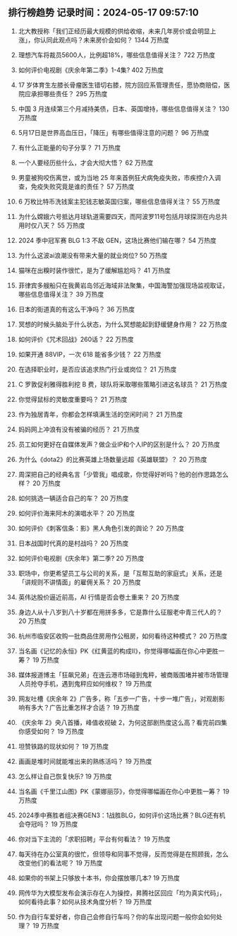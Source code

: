 
## 排行榜趋势 记录时间：2024-05-17 09:57:10
  
  1. 北大教授称「我们正经历最大规模的供给收缩，未来几年房价或会明显上涨」，你认同此观点吗？未来房价会如何？ 1344 万热度
    
  2. 理想汽车将裁员5600人，比例超18%，哪些信息值得关注？ 722 万热度
    
  3. 如何评价电视剧《庆余年第二季》1-4集? 402 万热度
    
  4. 17 岁体育生左膝长骨瘤医生错切右膝，院方回应系管理责任，愿协商赔偿，医院应承担哪些责任？ 295 万热度
    
  5. 中国 3 月连续第三个月减持美债，日本、英国增持，哪些信息值得关注？ 130 万热度
    
  6. 5月17日是世界高血压日，「降压」有哪些值得注意的问题？ 96 万热度
    
  7. 有什么正能量的句子分享？ 71 万热度
    
  8. 一个人要经历些什么，才会大彻大悟？ 62 万热度
    
  9. 男童被狗咬伤离世，或为当地 25 年来首例狂犬病免疫失败，市疾控介入调查，免疫失败究竟是谁的责任？ 57 万热度
    
  10. 6 万枚比特币洗钱案主犯钱志敏英国归案，哪些信息值得关注？ 55 万热度
    
  11. 为什么嫦娥六号抵达月球轨道需要四天，而阿波罗11号包括月球探测在内总共用时仅八天？ 55 万热度
    
  12. 2024 季中冠军赛 BLG 1:3 不敌 GEN，这场比赛他们输在哪？ 54 万热度
    
  13. 为什么这波ai浪潮没有带来大量的就业岗位? 50 万热度
    
  14. 猫咪在出糗时装作很忙，是为了缓解尴尬吗？ 41 万热度
    
  15. 菲律宾多艘船只在我黄岩岛邻近海域非法聚集，中国海警加强现场监视取证，哪些信息值得关注？ 39 万热度
    
  16. 日本的街道真的有这么干净吗？ 36 万热度
    
  17. 冥想的时候头脑处于什么状态，为什么冥想能起到舒缓健身作用？ 22 万热度
    
  18. 如何评价《咒术回战》260话？ 22 万热度
    
  19. 如果开通 88VIP，一次 618 能省多少钱？ 22 万热度
    
  20. 在选择职业时，是否应该追求热门行业或岗位？ 21 万热度
    
  21. C 罗敦促利雅得胜利挖 B 费，球队将采取哪些策略引进这名球员？ 21 万热度
    
  22. 你觉得鼠标的灵敏度重要吗？ 21 万热度
    
  23. 作为独居青年，你都会怎样填满生活的空闲时间？ 21 万热度
    
  24. 妈妈网上冲浪有没有被骗的经历？ 21 万热度
    
  25. 员工如何更好在自媒体发声？做企业IP和个人IP的区别是什么？ 20 万热度
    
  26. 为什么《dota2》的比赛英雄上场数量远超《英雄联盟》？ 20 万热度
    
  27. 周深把自己的经典名言「少管我」唱成歌，你觉得好听吗？他的创作思路怎么样？ 20 万热度
    
  28. 如何挑选一辆适合自己的车？ 20 万热度
    
  29. 如何评价海来阿木的演唱水平？ 20 万热度
    
  30. 如何评价《刺客信条：影》黑人角色引发的舆论？ 20 万热度
    
  31. 日本战国时代真的是村战吗？ 20 万热度
    
  32. 如何评价电视剧《庆余年》第二季? 20 万热度
    
  33. 职场中，你更希望员工与公司的关系，是「互帮互助的家庭式」关系，还是「讲规则不讲情面」的雇佣关系？ 20 万热度
    
  34. 英伟达股价逼近前高，AI 行情是否会卷土重来？ 20 万热度
    
  35. 身边人从十八岁到八十岁都在用拼多多，它是靠什么征服老中青三代人的？ 20 万热度
    
  36. 杭州市临安区收购一批商品住房用作公租房，如何看待这种模式？ 20 万热度
    
  37. 当名画《记忆的永恒》PK《红黄蓝的构成II》，你觉得哪幅画在你心中更胜一筹？ 19 万热度
    
  38. 媒体报道博主「狂飙兄弟」在连云港市场碰到鬼秤，被商贩围堵并被市场管理人员抢夺手机，遇到鬼秤应如何维权？ 19 万热度
    
  39. 网友吐槽《庆余年 2》广告多，称「五步一广告，十步一堆广告」，对观剧影响有多大？广告比重怎样才合适？ 19 万热度
    
  40. 《庆余年 2》央八首播，峰值收视破 2，为何这部剧热度这么高？看完前四集你感受如何？ 19 万热度
    
  41. 坦赞铁路的现状如何？ 19 万热度
    
  42. 画画是堆时间就能堆出来的熟练活吗？ 19 万热度
    
  43. 怎么样让自己恢复快乐? 19 万热度
    
  44. 当名画《千里江山图》PK《蒙娜丽莎》，你觉得哪幅画在你心中更胜一筹？ 19 万热度
    
  45. 2024季中赛胜者组决赛GEN3：1战胜BLG，如何评价这场比赛？BLG还有机会夺冠吗？ 19 万热度
    
  46. 你对当下主流的「求职招聘」平台有何看法？ 19 万热度
    
  47. 每天待在办公室真的很忙，但领导和同事不觉得，反而觉得是在照顾我，怎么改变他们的看法呢？ 19 万热度
    
  48. 如果你的书架上只够放十本书，你会摆放哪几本? 19 万热度
    
  49. 网传华为大模型发布会演示存在人为操控，昇腾社区回应「均为真实代码」，如何看待此事？如何从技术角度分析？ 19 万热度
    
  50. 作为自行车爱好者，你自己会修自行车吗？你的车出现问题一般你会如何处理？ 19 万热度
    